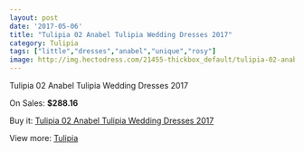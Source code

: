 ```yaml
---
layout: post
date: '2017-05-06'
title: "Tulipia 02 Anabel Tulipia Wedding Dresses 2017"
category: Tulipia
tags: ["little","dresses","anabel","unique","rosy"]
image: http://img.hectodress.com/21455-thickbox_default/tulipia-02-anabel-tulipia-wedding-dresses-2013.jpg
---
```

Tulipia 02 Anabel Tulipia Wedding Dresses 2017

On Sales: **$288.16**
<a href="https://www.hectodress.com/tulipia/9965-tulipia-02-anabel-tulipia-wedding-dresses-2013.html"><amp-img layout="responsive" width="600" height="600" src="//img.hectodress.com/21455-thickbox_default/tulipia-02-anabel-tulipia-wedding-dresses-2013.jpg" alt="Tulipia 02 Anabel Tulipia Wedding Dresses 2017 0" /></a>
<a href="https://www.hectodress.com/tulipia/9965-tulipia-02-anabel-tulipia-wedding-dresses-2013.html"><amp-img layout="responsive" width="600" height="600" src="//img.hectodress.com/21456-thickbox_default/tulipia-02-anabel-tulipia-wedding-dresses-2013.jpg" alt="Tulipia 02 Anabel Tulipia Wedding Dresses 2017 1" /></a>

Buy it: [Tulipia 02 Anabel Tulipia Wedding Dresses 2017](https://www.hectodress.com/tulipia/9965-tulipia-02-anabel-tulipia-wedding-dresses-2013.html "Tulipia 02 Anabel Tulipia Wedding Dresses 2017")

View more: [Tulipia](https://www.hectodress.com/166-tulipia "Tulipia")